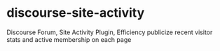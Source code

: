 # discourse-site-activity

Discourse Forum, Site Activity Plugin, Efficiency publicize recent visitor stats and active membership on each page 